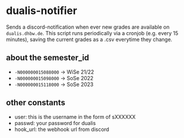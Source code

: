 # dualis-notifier
Sends a discord-notification when ever new grades are available on ```dualis.dhbw.de```. This script runs periodically via a cronjob (e.g. every 15 minutes), saving the current grades as a .csv everytime they change.

## about the semester_id
- ```-N000000015088000``` -> WiSe 21/22
- ```-N000000015098000``` -> SoSe 2022
- ```-N000000015118000``` -> SoSe 2023

## other constants
- user: this is the username in the form of sXXXXXX
- passwd: your password for dualis
- hook_url: the webhook url from discord
